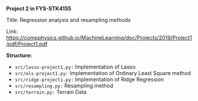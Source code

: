 **Project 2 in FYS-STK4155**

Title: Regression analysis and resampling methods

Link: https://compphysics.github.io/MachineLearning/doc/Projects/2019/Project1/pdf/Project1.pdf


**Structure:**

- `src/lasso-project1.py:` Implementation of Lasso
- `src/ols-project1.py:` Implementation of Ordinary Least Square method
- `src/ridge-project1.py:` Implementation of Ridge Regression
- `src/resampling.py:` Resampling method
- `src/terrain.py:` Terrain Data
